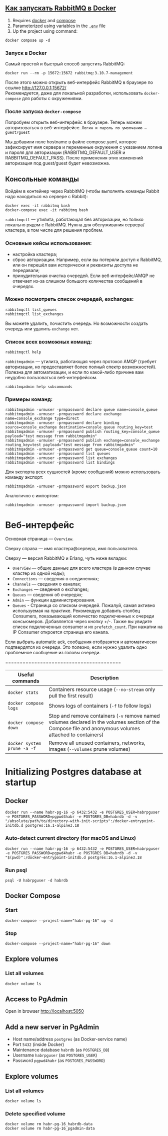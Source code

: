 ## [Как запускать RabbitMQ в Docker](https://habr.com/ru/companies/slurm/articles/704208/)

1. Requires [docker](https://docs.docker.com/get-docker/) and [compose](https://docs.docker.com/compose/install/)
2. Parameterized using variables in the [`.env`](.env) file
3. Up the project using command:

```
docker compose up -d
```

### Запуск в Docker

Самый простой и быстрый способ запустить RabbitMQ:

```
docker run --rm -p 15672:15672 rabbitmq:3.10.7-management
```

После этого можно открыть веб-интерфейс RabbitMQ в браузере по ссылке http://127.0.0.1:15672/<br>
Рекомендуется, даже для локальной разработки, использовать `docker-compose` для работы с окружениями.

### После запуска `docker-compose`

Попробуем открыть веб-интерфейс в браузере. Теперь можем авторизоваться в веб-интерфейсе.
`Логин и пароль по умолчанию — guest/guest`
<p>
 Мы добавили поле hostname в файле compose.yaml, которое зафиксирует имя сервера и переменные окружения с указанием логина и пароля для
 авторизации (RABBITMQ_DEFAULT_USER и RABBITMQ_DEFAULT_PASS). После применения этих изменений авторизация под
 guest/guest будет невозможна.

## Консольные команды

Войдём в контейнер через RabbitMQ (чтобы выполнять команды Rabbit надо находиться на сервере с Rabbit):

```
docker exec -it rabbitmq bash
docker-compose exec -it rabbitmq bash
```

`rabbitmqctl` — утилита, работающая без авторизации, но только локально рядом с RabbitMQ. Нужна для обслуживания
сервера/кластера, в том числе для решения проблем.

### Основные кейсы использования:

- настройка кластера;
- сброс авторизации. Например, если вы потеряли доступ к RabbitMQ, или он перешёл вам исторически и реквизиты доступа не
  передавали;
- принудительная очистка очередей. Если веб интерфейс/AMQP не отвечает из-за слишком большого количества сообщений в
  очередях.

### Можно посмотреть список очередей, exchanges:

```
rabbitmqctl list_queues
rabbitmqctl list_exchanges
```

Вы можете удалить, почистить очередь. Но возможности создать очередь или удалить `exchange` нет.

### Список всех возможных команд:

```
rabbitmqctl help
```

`rabbitmqadmin` — утилита, работающая через протокол AMQP (требует авторизации, но предоставляет более полный спектр
возможностей). Полезна для автоматизации, и если по какой-либо причине вам неудобно пользоваться веб-интерфейсом.

```
rabbitmqadmin help subcommands
```

### Примеры команд:
```
rabbitmqadmin -urmuser -prmpassword declare queue name=console_queue
rabbitmqadmin -urmuser -prmpassword declare exchange name=console_exchange type=direct
rabbitmqadmin -urmuser -prmpassword declare binding source=console_exchange destination=console_queue routing_key=test
rabbitmqadmin -urmuser -prmpassword publish routing_key=console_queue payload="test message from rabbitmqadmin"
rabbitmqadmin -urmuser -prmpassword publish exchange=console_exchange routing_key=test payload="test message from rabbitmqadmin"
rabbitmqadmin -urmuser -prmpassword get queue=console_queue count=10
rabbitmqadmin -urmuser -prmpassword list queues
rabbitmqadmin -urmuser -prmpassword list exchanges
rabbitmqadmin -urmuser -prmpassword list bindings
```

Для экспорта всех сущностей (кроме сообщений) можно использовать команду экспорт:

```
rabbitmqadmin -urmuser -prmpassword export backup.json
```

Аналогично с импортом:
```
rabbitmqadmin -urmuser -prmpassword import backup.json
```

# Веб-интерфейс

Основная страница — `Overview`.

Сверху справа — имя кластера@сервера, имя пользователя.

Сверху — версия RabbitMQ и Erlang, чуть ниже вкладки:

- `Overview` — общие данные для всего кластера (в данном случае кластер из одной ноды);
- `Connections` — сведения о соединениях;
- `Channels` — сведения о каналах;
- `Exchanges` — сведения о exchanges;
- `Queues` — сведения об очередях;
- `Admin` — функции администрирования.
- `Queues` - Страница со списком очередей. Пожалуй, самая активно используемая на практике. Рекомендую добавить столбец 
Consumers, показывающий количество подключенных к очереди консьюмеров. Добавляется через кнопку +/-. Также вы 
увидите список подключенных consumer и их `prefetch_count`. При нажатии на IP Consumer откроется страница его канала.

<p>
Если выбрать automatic ack, сообщения отобразятся и автоматически подтвердятся из очереди. Это полезно, если нужно удалить одно проблемное сообщение из головы очереди.


========================================


| Useful commands             | Description                                                                                                                                             
|-----------------------------|---------------------------------------------------------------------------------------------------------------------------------------------------------
| `docker stats`              | Containers resource usage (`--no-stream` only pull the first result)                                                                                    
| `docker compose logs`       | Shows logs of containers (`-f` to follow logs)                                                                                                          
| `docker compose down`       | Stop and remove containers (`-v` remove named volumes declared in the volumes section of the Compose file and anonymous volumes attached to containers) 
| `docker system prune -a -f` | Remove all unused containers, networks, images (`--volumes` prune volumes)                                                                              

# Initializing Postgres database at startup

## Docker

```shell
docker run --name habr-pg-16 -p 6432:5432 -e POSTGRES_USER=habrpguser -e POSTGRES_PASSWORD=pgpwd4habr -e POSTGRES_DB=habrdb -d -v "/absolute/path/to/directory-with-init-scripts":/docker-entrypoint-initdb.d postgres:16.1-alpine3.18
```

### Auto-detect current directory (for macOS and Linux)

```shell
docker run --name habr-pg-16 -p 6432:5432 -e POSTGRES_USER=habrpguser -e POSTGRES_PASSWORD=pgpwd4habr -e POSTGRES_DB=habrdb -d -v "$(pwd)":/docker-entrypoint-initdb.d postgres:16.1-alpine3.18
```

### Run psql

```shell
psql -U habrpguser -d habrdb
```

## Docker Compose

### Start

```shell
docker-compose --project-name="habr-pg-16" up -d
```

### Stop

```shell
docker-compose --project-name="habr-pg-16" down
```

## Explore volumes

### List all volumes

```shell
docker volume ls
```

## Access to PgAdmin

Open in browser [http://localhost:5050](http://localhost:5050)

## Add a new server in PgAdmin

* Host name/address `postgres` (as Docker-service name)
* Port `5432` (inside Docker)
* Maintenance database `habrdb` (as `POSTGRES_DB`)
* Username `habrpguser` (as `POSTGRES_USER`)
* Password `pgpwd4habr` (as `POSTGRES_PASSWORD`)

## Explore volumes

### List all volumes

```shell
docker volume ls
```

### Delete specified volume

```shell
docker volume rm habr-pg-16_habrdb-data
docker volume rm habr-pg-16_pgadmin-data
```



